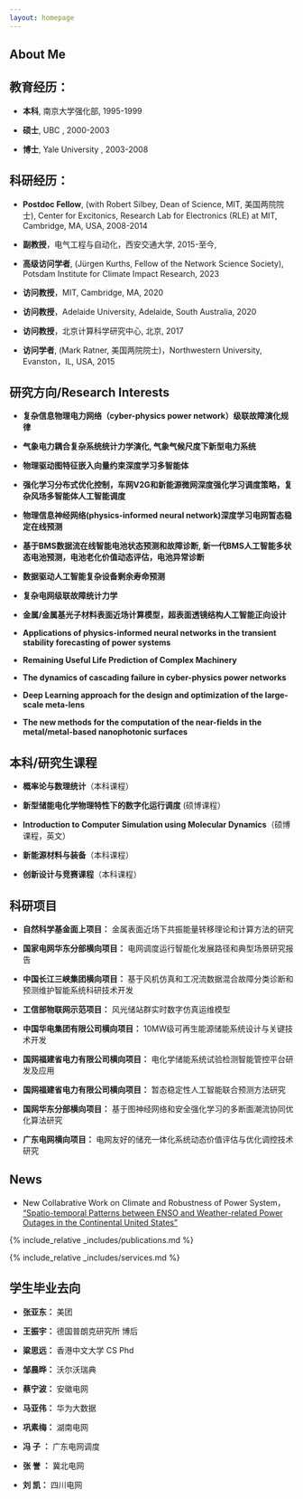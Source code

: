 ```yaml
---
layout: homepage
---
```


## About Me

<!-- -**西安交通大学电气工程学院副教授, 博士生导师,入选陕西省百人计划, 之前在美国耶鲁大学获得博士学位，随后在麻省理工学院RLE开展博士后研究工作。我于2015 年加入西安交通大学电气工程学院开展复杂系统/复杂网络,新能源,电力系统和能源互联网方面的基础理论和工程创新方面的研究工作。工作期间，先后在美国西北大学Mark Ratner教授小组作为访问学者开展科研工作，之后在北京计算科学研究中心，耶鲁大学, 麻省理工学院和澳大利亚阿德莱德大学作为访问教授开展新能源和AI算法方面的研究合作** -->

## 教育经历：

- **本科**,  南京大学强化部, 1995-1999

- **硕士**,  UBC , 2000-2003

- **博士**,  Yale University , 2003-2008


## 科研经历：

- **Postdoc Fellow**, (with Robert Silbey, Dean of Science, MIT, 美国两院院士), Center for Excitonics, Research Lab for Electronics (RLE) at MIT, Cambridge, MA, USA, 2008-2014

- **副教授**，电气工程与自动化，西安交通大学, 2015-至今,

- **高级访问学者**, (Jürgen Kurths, Fellow of the Network Science Society), Potsdam Institute for Climate Impact Research, 2023

- **访问教授**，MIT, Cambridge, MA, 2020

- **访问教授**，Adelaide University, Adelaide, South Australia, 2020

- **访问教授**，北京计算科学研究中心, 北京, 2017

- **访问学者**, (Mark Ratner, 美国两院院士)，Northwestern University, Evanston，IL, USA, 2015


## 研究方向/Research Interests

- **复杂信息物理电力网络（cyber-physics power network）级联故障演化规律**
  
- **气象电力耦合复杂系统统计力学演化, 气象气候尺度下新型电力系统** 

- **物理驱动图特征嵌入向量约束深度学习多智能体**

- **强化学习分布式优化控制，车网V2G和新能源微网深度强化学习调度策略，复杂风场多智能体人工智能调度**

- **物理信息神经网络(physics-informed neural network)深度学习电网暂态稳定在线预测**

- **基于BMS数据流在线智能电池状态预测和故障诊断, 新一代BMS人工智能多状态电池预测，电池老化价值动态评估，电池异常诊断**

- **数据驱动人工智能复杂设备剩余寿命预测**

- **复杂电网级联故障统计力学**

- **金属/金属基光子材料表面近场计算模型，超表面透镜结构人工智能正向设计**



- **Applications of physics-informed neural networks in the transient stability forecasting of power systems**
- **Remaining Useful Life Prediction of Complex Machinery**
- **The dynamics of cascading failure in cyber-physics power networks**
- **Deep Learning approach for the design and optimization of the large-scale meta-lens** 
- **The new methods for the computation of the near-fields in the metal/metal-based nanophotonic surfaces**

## 本科/研究生课程

- **概率论与数理统计**（本科课程）
  
- **新型储能电化学物理特性下的数字化运行调度** (硕博课程）

- **Introduction to Computer Simulation using Molecular Dynamics**（硕博课程，英文）

- **新能源材料与装备**（本科课程）

- **创新设计与竞赛课程**（本科课程）


## 科研项目

- **自然科学基金面上项目：** 金属表面近场下共振能量转移理论和计算方法的研究

- **国家电网华东分部横向项目：** 电网调度运行智能化发展路径和典型场景研究报告 

- **中国长江三峡集团横向项目：** 基于风机仿真和工况流数据混合故障分类诊断和预测维护智能系统科研技术开发

- **工信部物联网示范项目：** 风光储站群实时数字仿真运维模型

- **中国华电集团有限公司横向项目：** 10MW级可再生能源储能系统设计与关键技术开发

- **国网福建省电力有限公司横向项目：** 电化学储能系统试验检测智能管控平台研发及应用

- **国网福建省电力有限公司横向项目：** 暂态稳定性人工智能联合预测方法研究

- **国网华东分部横向项目：** 基于图神经网络和安全强化学习的多断面潮流协同优化算法研究

- **广东电网横向项目：** 电网友好的储充一体化系统动态价值评估与优化调控技术研究

## News 

- New Collabrative Work on Climate and Robustness of Power System， <a href="https://arxiv.org/abs/2406.14474"><autocolor>“Spatio-temporal Patterns between ENSO and Weather-related Power Outages in the Continental United States”</autocolor></a>


<!-- ---
 ## 团队
<ul style="margin:0 0 20px;">
<li><a href="http://qinren.tech/recruitment"><autocolor>团队介绍，http://qinren.tech/recruitment</autocolor></a></li>
</ul>
--- -->



{% include_relative _includes/publications.md %}

{% include_relative _includes/services.md %}

## 学生毕业去向

- **张亚东：** 美团

- **王振宇：** 德国普朗克研究所  博后

- **粱思远：** 香港中文大学 CS Phd

- **邹晨晔：** 沃尔沃瑞典 

- **蔡宁波：** 安徽电网

- **马亚伟：** 华为大数据

- **巩素梅：** 湖南电网

- **冯 子 ：** 广东电网调度

- **张 誉 ：** 冀北电网

- **刘 凯：** 四川电网
